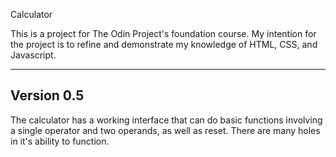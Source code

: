 Calculator

This is a project for The Odin Project's foundation course. My intention for the project is to refine and demonstrate my knowledge of HTML, CSS, and Javascript.

-----------
Version 0.5
-----------

The calculator has a working interface that can do basic functions involving a single operator and two operands, as well as reset. There are many holes in it's ability to function.